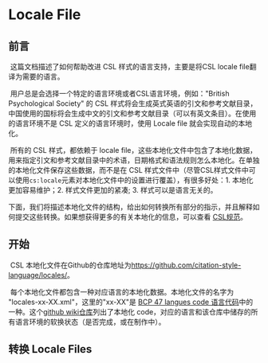 # Locale File

## 前言

​	这篇文档描述了如何帮助改进 CSL 样式的语言支持，主要是将CSL locale file翻译为需要的语言。

​	用户总是会选择一个特定的语言环境或者CSL语言环境，例如："British Psychological Society" 的 CSL 样式将会生成英式英语的引文和参考文献目录，中国使用的国标将会生成中文的引文和参考文献目录（可以有英文条目）。在使用的语言环境不是 CSL 定义的语言环境时，使用 Locale file 就会实现自动的本地化。

​	所有的 CSL 样式，都依赖于 locale file，这些本地化文件中包含了本地化数据，用来指定引文和参考文献目录中的术语，日期格式和语法规则怎么本地化。在单独的本地化文件保存这些数据，而不是在 CSL 样式文件中（尽管CSL样式文件中可以使用`cs:locale`元素对本地化文件中的设置进行覆盖），有很多好处：1. 本地化更加容易维护；2. 样式文件更加的紧凑; 3. 样式可以是语言无关的。

​	下面，我们将描述本地化文件的结构，给出如何转换所有部分的指示，并且解释如何提交这些转换。如果想获得更多的有关本地化的信息，可以查看 [CSL规范]()。

## 开始

​	CSL 本地化文件在Github的仓库地址为<https://github.com/citation-style-language/locales/>。

​	每个本地化文件都包含一种对应语言的本地化数据。本地化文件的名字为 "locales-xx-XX.xml"，这里的"xx-XX"是 [BCP 47 langues code 语言代码](http://people.w3.org/rishida/utils/subtags/)中的一种。这个[github wiki仓库](https://github.com/citation-style-language/locales/wiki)列出了本地化 code，对应的语言和该仓库中储存的所有语言环境的软换状态（是否完成，或在制作中）。

## 转换 Locale Files

## 

